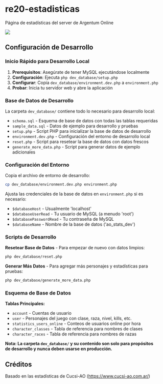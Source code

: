 # re20-estadisticas

Página de estadísticas del server de Argentum Online

<img src="https://i.ibb.co/9ZxYSTZ/image.png"></img>

## Configuración de Desarrollo

### Inicio Rápido para Desarrollo Local

1. **Prerequisitos**: Asegúrate de tener MySQL ejecutándose localmente
2. **Configuración**: Ejecuta `php dev_database/setup.php`
3. **Configurar**: Copia `dev_database/environment.dev.php` a `environment.php`
4. **Probar**: Inicia tu servidor web y abre la aplicación

### Base de Datos de Desarrollo

La carpeta `dev_database/` contiene todo lo necesario para desarrollo local:

- `schema.sql` - Esquema de base de datos con todas las tablas requeridas
- `sample_data.sql` - Datos de ejemplo para desarrollo y pruebas
- `setup.php` - Script PHP para inicializar la base de datos de desarrollo
- `environment.dev.php` - Configuración del entorno de desarrollo local
- `reset.php` - Script para resetear la base de datos con datos frescos
- `generate_more_data.php` - Script para generar datos de ejemplo adicionales

### Configuración del Entorno

Copia el archivo de entorno de desarrollo:

```bash
cp dev_database/environment.dev.php environment.php
```

Ajusta las credenciales de la base de datos en `environment.php` si es necesario:

- `$databaseHost` - Usualmente 'localhost'
- `$databaseUserRead` - Tu usuario de MySQL (a menudo 'root')
- `$databasePasswordRead` - Tu contraseña de MySQL
- `$databaseName` - Nombre de la base de datos ('ao_stats_dev')

### Scripts de Desarrollo

**Resetear Base de Datos** - Para empezar de nuevo con datos limpios:

```bash
php dev_database/reset.php
```

**Generar Más Datos** - Para agregar más personajes y estadísticas para pruebas:

```bash
php dev_database/generate_more_data.php
```

### Esquema de Base de Datos

**Tablas Principales:**

- `account` - Cuentas de usuario
- `user` - Personajes del juego con clase, raza, nivel, kills, etc.
- `statistics_users_online` - Conteos de usuarios online por hora
- `character_classes` - Tabla de referencia para nombres de clases
- `character_races` - Tabla de referencia para nombres de razas

**Nota: La carpeta `dev_database/` y su contenido son solo para propósitos de desarrollo y nunca deben usarse en producción.**

## Créditos

Basado en las estadísticas de Cucsi-AO (https://www.cucsi-ao.com.ar/)
